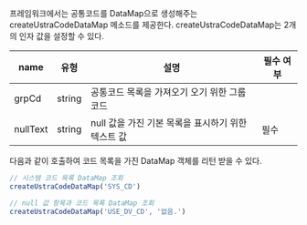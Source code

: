 프레임워크에서는 공통코드를 DataMap으로 생성해주는 createUstraCodeDataMap 메소드를 제공한다.
createUstraCodeDataMap는 2개의 인자 값을 설정할 수 있다.

| name | 유형 | 설명 | 필수 여부 |
| --- | --- | --- | --- |
| grpCd | string | 공통코드 목록을 가져오기 오기 위한 그룹 코드 |  |
| nullText  | string | null 값을 가진 기본 목록을 표시하기 위한 텍스트 값 | 필수 |

다음과 같이 호출하여 코드 목록을 가진 DataMap 객체를 리턴 받을 수 있다.
```typescript
// 시스템 코드 목록 DataMap 조회
createUstraCodeDataMap('SYS_CD')

// null 값 항목과 코드 목록 DataMap 조회
createUstraCodeDataMap('USE_DV_CD', '없음.')
```
